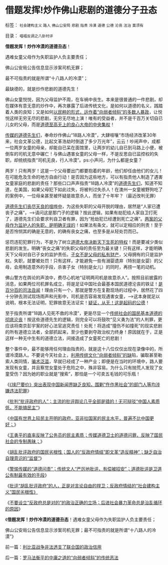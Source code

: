 # 借题发挥!炒作佛山悲剧的道德分子丑态

标签： `社会建构主义` `路人` `佛山公安局` `悲剧` `指责` `冷漠` `道德` `公德` `沦丧` `法治` `莫须有` 

目录： `唱唱反调之八卦时评`

**借题发挥！炒作冷漠的道德丑态**！

遇难女童父母作为失职监护人负主要责任；

佛山公安局公告信息显示涉案司机无罪；

最不可指责的就是所谓“十八路人的冷漠”；

最缺德的，就是炒作悲剧的道德先生！



佛山女童悦悦，因为父母监护不周，在车祸中丧生。本来是很普通的一件悲剧，却在媒体有意无意的炒作中，再次暴露了后进传统文化，是如何以道德的名义，践踏着人类的良知；又是如何[以民粹的形式，运作着“向弱者倾斜”的多数人暴政](../../../2011/10/20/没有私有制就不存在社会分工；马克思主义的自相矛盾；.md)，让悦悦这样无穷无尽的悲剧，无穷无尽地上演！唯有的受益者，并不是千百万关切自已儿女的父母，而是[道德至高无上的良心大帝的中央集权](http://hi.baidu.com/darthchn/blog/item/9beb3ed7c54cd53707088bca.html)！

[传媒的道德先生们](http://hi.baidu.com/darthchn/blog/item/9beb3ed7568e222206088b05.html)，奉命炒作佛山“18路人冷漠”，大肆喧嚷“市场经济改革30年来，社会文革公德，比起文革浩劫时倒退了多少万光年”，云云！吵闹声中，成都一位两岁女童的母亲，却能自已呆在面馆里，让两岁的幼儿自已到马路上小便，被倒车的司机无意中碾亡！与佛山遇害女童的父母一样，不是反思自已监控权的失职，却统统指责“司机无良，行人冷漠”。ps:小声问，为什么都是女童？

两岁！只有两岁！这是一个父母要出门都要抱着的年龄，他们却任由他们的女儿！在可能危及生命的地方自由行动！是否因为这些地方，可以有指责他人制造了遇害女童家庭的悲剧的责任？那些口口声声指责“18路人冷漠”的[道德先生们](../../../2009/6/12/君子不是伪君子，不做道德先生.md)，知道不知道，在美国，如果父母犯下如此过失，将被判过失杀人！在澳州一女童被野狗吃了的案例中，一位母亲甚至被怀疑是故意杀人，而坐了十年牢？（最近改判无罪）

[道德先生们丧尽天良的喧哗中](../../../2010/5/5/减小校园悲剧应从传媒的长中短线下手.md)，为这些失职的父母开脱的理由，居然是“人家已遭丧子之痛”，——>请问这是那门子的逻辑？按此逻辑，如果有劫犯给人家自卫打死了，道德先生们会要求判自卫者有罪，因为“抢劫犯已经遭到死亡之痛”。[两案的父母作为监护人的失职，是明确无误的](../../../2010/12/24/计划生育是计划经济的灾难；.md)！如果法有条文，就可以定相应的刑责！至于是否怜悯其的确是无意的，的确有丧女之痛，也至多是从轻处罚而已。

惩罚违犯犯罪行为，不是为了树立[道德大帝决断天下生死的特权](../../../2008/7/30/道德治国，走在内战消亡的路上.md)！而是要减少类似悲剧的发生。明确“丧女之痛”的失职父母的责任至为最关键！只有这样，才能明确天下父母对自已子女的监护责任。[子女不是父母的私有财产](../../../2011/1/24/法治是有成本的；法治也是会破产的.md)，父母拥有的只是监护权。失职，就要被处罚！只有这样，才能避免一些有溺婴遗弃（特别是女婴）的父母，会用制造意外的手段，杀害子女（特别是女儿）的同时，再捞一笔的动机。

佛山警方在舆论的声浪中，费尽心机地“证明两司机是故意杀人”。按照目前披露的消息，如果两位司机罪名成立，将是足证中国社会最基本国民道德沦丧的铁证！[是百分百的司法丑闻](../../../2010/7/21/不要搞道德“治法”.md)！理由只有一个，那就是警方在复勘现场的过程中，居然花了四十分钟去测试现场雨声和光影中，司机是否容易发现遇害女童，——>这本身就足以说明，根本无法证明，犯罪故意无法证实！[疑证，从无！这是起码的公德](../../../2010/10/24/黑律师的贡献“非法无正义”.md)！

至于指责所谓“18路人见死不救的冷漠”，更是尽显一个[传统社会的国民基本道德的彻底沦丧](../../../2010/7/23/反思中国传统文化讨论目录.md)！按这些道德先生的逻辑，则完全可以将鼓吹“见义勇为法”的人判罪，更应该将南京彭宇案的好心法官追究责任！处死！将造成“撞伤不如撞死”的现实悲剧的所有道德立法者，全部抓起来，至少也要剥夺政治权力终身！原因就在于，正是这样一种无中生有的道德立法，间接造成了女童死亡的悲剧！

整个事件中，最不能够用任何理由指责的，就是这十八位仅仅出现在录像中的，所谓冷漠路人。不要说今天社会上，[利用传统文化“向弱者倾斜”的缺](../../../2011/7/20/多数人暴政会自然转变为专制.md)陷，骗取甚至勒索人类同情，[骗术泛滥](../../../2011/8/25/欣赏电话骗子的选择性心理艺术.md)，早就已经成了一种产业；即便是在当时的环境中，路人要发现有女童，并且察觉女童处于危险之中，殊非容易。为什么只有抛荒人发现了女童受伤？因为她的职业就是“搜索”，那怕是一个可卖五毛钱的可乐瓶！

《[《挟尸要价》突出表现中国新闻界缺乏良知，围剿“仵作黑社会”的部门人等均涉嫌违法犯罪](../../../2010/8/26/刊登无良照《挟尸要价》涉嫌违法犯罪.md)》

《[批判“批评政府的人”；主流的批评舆论几乎全部是错的！无可辩驳“中国人素质低，不能搞民主”](../../../2011/8/13/批评“批评政府的人”.md)》

《[中国有世界上较民主开明的政府，亚非拉国家的民主水平，普遍不比中国更好；](../../../2011/8/13/中国在世界上相对民主和开明.md)》

《[王勇平的直率反映了公务员的民主素质；传媒道德卫士的道德问罪，反映了国民社会的专制愚昧；](../../../2011/8/15/王勇平直率“反正我信了”难道有错吗？.md)》

《[胡乱批评政府的国民劣根性；国人的“反政府情结”即文革“造反精神”；缺乏自治自理意识的“监督”](../../../2011/8/15/胡乱批评政府的国民劣根性.md)》

《[警惕传媒的“道德问责”；传统文人“严厉地批评，有偿被招安”；道德批评是卫道公有制最有效的手段](../../../2011/8/16/警惕传媒的“道德问罪”的良心生意经.md)》

《[批评“胡乱批评政府”的人，正是对言论自由的捍卫；反政府情结的“社会建构主义”国民劣根性》](../../../2011/8/16/批评“胡乱批评政府”，捍卫的是言论的自由.md)

《[不要设立“反政府总是对的”的政治正确的立场；后进社会暴力革命总是治乱循环的原因](../../../2011/8/16/胡乱反政府，就是反民主.md)》

《**借题发挥！炒作冷漠的道德丑态**！遇难女童父母作为失职监护人负主要责任；

佛山公安局公告信息显示涉案司机无罪；最不可指责的就是所谓“十八路人的冷漠”》



前一篇：[利比亚战争非法透支了联合国的政治信用](../../../2011/10/21/利比亚战争非法透支了联合国的政治信用.md)

后一篇：[罗马法衡平的中庸之道的“向弱者倾斜”的传统恶法](../../../2011/10/22/罗马法衡平的中庸之道的“向弱者倾斜”的传统恶法.md)